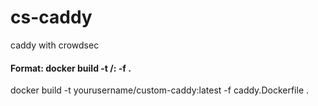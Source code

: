 # cs-caddy
caddy with crowdsec

#### Format: docker build -t <your-dockerhub-username>/<image-name>:<tag> -f <dockerfile-name> .
docker build -t yourusername/custom-caddy:latest -f caddy.Dockerfile .
